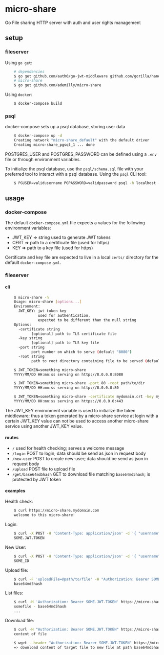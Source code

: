 # micro-share

Go File sharing HTTP server with auth and user rights management

## setup

### fileserver

Using `go get`:

```bash
    # dependencies
    $ go get github.com/auth0/go-jwt-middleware github.com/gorilla/handlers github.com/lib/pq github.com/kennygrant/sanitize github.com/ademilly/auth
    # micro-share
    $ go get github.com/ademilly/micro-share
```

Using `docker`:

```bash
    $ docker-compose build
```

### psql

docker-compose sets up a psql database, storing user data

```bash
    $ docker-compose up -d
    Creating network "micro-share_default" with the default driver
    Creating micro-share_pgsql_1 ... done
```

POSTGRES_USER and POSTGRES_PASSWORD can be defined using a `.env` file or through environment variables.

To initialize the psql database, use the `psql/schema.sql` file with your preferred tool to interact with a psql database. Using the `psql` CLI tool:

```bash
    $ PGUSER=validusername PGPASSWORD=validpassword psql -h localhost -p 5432 < psql/schema.sql
```

## usage

### docker-compose

The default `docker-compose.yml` file expects a values for the following environment variables:

- JWT_KEY => string used to generate JWT tokens
- CERT    => path to a certificate file (used for https)
- KEY     => path to a key file (used for https)

Certificate and key file are expected to live in a local `certs/` directory for the default `docker-compose.yml`.

### fileserver

#### cli

```bash
    $ micro-share -h
    Usage: micro-share [options...]
    Environment:
      JWT_KEY: jwt token key
               used for authentication,
               expected to be different than the null string
    Options:
      -certificate string
            [optional] path to TLS certificate file
      -key string
            [optional] path to TLS key file
      -port string
            port number on which to serve (default "8080")
      -root string
            path to root directory containing file to be served (default "/tmp")

    $ JWT_TOKEN=something micro-share
    YYYY/MM/DD HH:mm:ss serving on http://0.0.0.0:8080

    $ JWT_TOKEN=something micro-share -port 80 -root path/to/dir
    YYYY/MM/DD HH:mm:ss serving on http://0.0.0.0:80

    $ JWT_TOKEN=something micro-share -certificate mydomain.crt -key mydomain.key -port 443 -root path/to/dir
    YYYY/MM/DD HH:mm:ss serving on https://0.0.0.0:443
```

The JWT_KEY environment variable is used to initialize the token middleware; thus a token generated by a micro-share service at login with a certain JWT_KEY value can not be used to access another micro-share service using another JWT_KEY value.

#### routes

- `/` used for health checking; serves a welcome message
- `/login` POST to login; data should be send as json in request body
- `/new-user` POST to create new-user; data should be send as json in request body
- `/upload` POST file to upload file
- `/get/base64md5hash` GET to download file matching `base64md5hash`; is protected by JWT token

#### examples

Health check:

```bash
    $ curl https://micro-share.mydomain.com
    welcome to this micro-share!
```

Login:

```bash
    $ curl -X POST -H 'Content-Type: application/json' -d '{ "username": "validusername", "password": "validpassword" }' https://micro-share.mydomain.com/login
    SOME.JWT.TOKEN
```

New User:

```bash
    $ curl -X POST -H 'Content-Type: application/json' -d '{ "username": "validusername", "password": "validpassword" }' https://micro-share.mydomain.com/new-user
    SOME_ID
```

Upload file:

```bash
    $ curl -F 'uploadFile=@path/to/file' -H "Authorization: Bearer SOME.JWT.TOKEN" https://micro-share.mydomain.com/upload
    base64md5hash
```

List files:

```bash
    $ curl -H 'Authorization: Bearer SOME.JWT.TOKEN' https://micro-share.mydomain.com/list
    somefile - base64md5hash
    ...
```

Download file:

```bash
    $ curl -H "Authorization: Bearer SOME.JWT.TOKEN" https://micro-share.mydomain.com/get/base64md5hash
    content of file
```

```bash
    $ wget --header "Authorization: Bearer SOME.JWT.TOKEN" https://micro-share.mydomain.com/get/base64md5hash
    => download content of target file to new file at path base64md5hash
```
